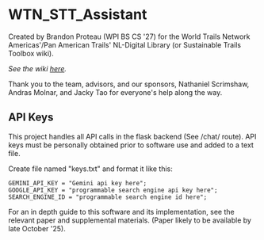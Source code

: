 # WTN_STT_Assistant

Created by Brandon Proteau (WPI BS CS '27) for the World Trails Network Americas'/Pan American Trails' NL-Digital Library (or Sustainable Trails Toolbox wiki).

_See the wiki [here](https://mountainsteward.net/toolbox/wiki/index.php/Main_Page)._

Thank you to the team, advisors, and our sponsors, Nathaniel Scrimshaw, Andras Molnar, and Jacky Tao for everyone's help along the way. 

## API Keys
This project handles all API calls in the flask backend (See /chat/ route). API keys must be personally obtained prior to software use and added to a text file. 

Create file named "keys.txt" and format it like this:
```
GEMINI_API_KEY = "Gemini api key here";
GOOGLE_API_KEY = "programmable search engine api key here";
SEARCH_ENGINE_ID = "programmable search engine id here";
```
For an in depth guide to this software and its implementation, see the relevant paper and supplemental materials. (Paper likely to be available by late October '25).

